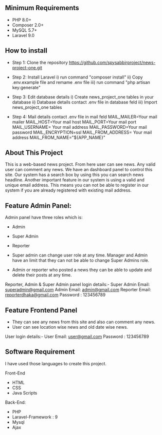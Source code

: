 ## Minimum Requirements

- PHP 8.0+
- Composer 2.0+
- MySQL 5.7+
- Laravel 9.0

## How to install
- Step 1: Clone the repository
https://github.com/spysabbirproject/news-project-one.git

- Step 2: Install Laravel
 i) run command "composer install"
 ii) Copy .env.example file and remame .env file
 iii) run command "php artisan key:generate"

- Step 3: Edit database details 
    i) Create news_project_one tables in your database
    ii) Database details contact .env file in database feld
    iii) Import news_project_one tables

- Step 4: Mail details contact .env file in mail feld
MAIL_MAILER=Your mail mailer
MAIL_HOST=Your mail host
MAIL_PORT=Your mail port
MAIL_USERNAME= Your mail address
MAIL_PASSWORD=Your mail password
MAIL_ENCRYPTION=ssl
MAIL_FROM_ADDRESS= Your mail address
MAIL_FROM_NAME="${APP_NAME}"

## About This Project

This is a web-based news project. From here user can see news. Any valid user can comment any news. We have an dashboard panel to control this site.
Our system has a search box by using this you can search news headline. Another important feature in our system is using a valid and unique email address. This means you can not be able to register in our system if you are already registered with existing mail address.

## Feature Admin Panel: 
Admin panel have three roles which is:
- Admin
- Super Admin
- Reporter

-   Super admin can change user role at any time. Manager and Admin have an limit that they can not be able to change Super Admins role.
-   Admin or reporter who posted a news they can be able to update and delete their posts at any time.

Reporter, Admin & Super Admin panel login details:- 
Super Admin Email: superadmin@gmail.com
Admin Email: admin@gmail.com
Reporter Email: reporterdhaka@gmail.com
Password : 123456789

## Feature Frontend Panel

-   They can see any news from this site and also can comment any news.
-   User can see location wise news and old date wise news.

User login details:- 
User Email: user@gmail.com
Password : 123456789

## Software Requirement
I have used those languages to create this project.

Front-End
- HTML
- CSS
- Java Scripts

Back-End: 
- PHP
- Laravel-Framework : 9
- Mysql
- Ajax
